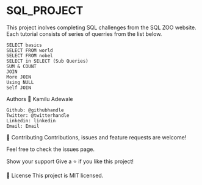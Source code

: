 # SQL_PROJECT
This project inolves completing SQL challenges from the SQL ZOO website. Each tutorial consists of series of querries from the list below.

```
SELECT basics
SELECT FROM world
SELECT FROM nobel
SELECT in SELECT (Sub Queries)
SUM & COUNT
JOIN
More JOIN
Using NULL
Self JOIN

```

Authors
👤 Kamilu Adewale
```
Github: @githubhandle
Twitter: @twitterhandle
Linkedin: linkedin
Email: Email
```
🤝 Contributing
Contributions, issues and feature requests are welcome!

Feel free to check the issues page.

Show your support
Give a ⭐️ if you like this project!

📝 License
This project is MIT licensed.
